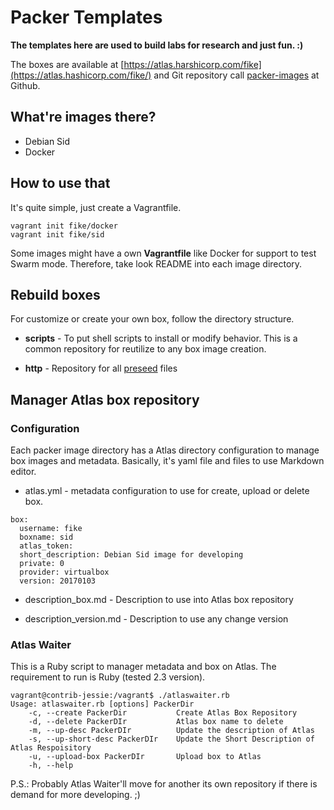 # Packer Templates

**The templates here are used to build labs for research and just fun. :)**

The boxes are available at [https://atlas.harshicorp.com/fike](https://atlas.hashicorp.com/fike/) and Git repository call [packer-images](https://github.com/fike/packer-images) at Github.

## What're images there?

* Debian Sid
* Docker

## How to use that

It's quite simple, just create a Vagrantfile.  

	vagrant init fike/docker
	vagrant init fike/sid

Some images might have a own **Vagrantfile** like Docker for support to test Swarm mode. Therefore, take look README into each image directory.

## Rebuild boxes

For customize or create your own box, follow the directory structure.

* **scripts** - To put shell scripts to install or modify behavior. This is a common repository for reutilize to any box image creation.

* **http** - Repository for all [preseed](https://wiki.debian.org/DebianInstaller/Preseed) files

## Manager Atlas box repository

### Configuration

Each packer image directory has a Atlas directory configuration to manage box images and metadata. Basically, it's yaml file and files to use Markdown editor.

* atlas.yml - metadata configuration to use for create, upload or delete box.

```
box:
  username: fike
  boxname: sid
  atlas_token:
  short_description: Debian Sid image for developing
  private: 0
  provider: virtualbox
  version: 20170103
```
* description_box.md - Description to use into Atlas box repository

* description_version.md - Description to use any change version

### Atlas Waiter

This is a Ruby script to manager metadata and box on Atlas. The requirement to run is Ruby (tested 2.3 version).

```
vagrant@contrib-jessie:/vagrant$ ./atlaswaiter.rb
Usage: atlaswaiter.rb [options] PackerDir
    -c, --create PackerDir           Create Atlas Box Repository
    -d, --delete PackerDIr           Atlas box name to delete
    -m, --up-desc PackerDIr          Update the description of Atlas
    -s, --up-short-desc PackerDIr    Update the Short Description of Atlas Respoisitory
    -u, --upload-box PackerDIr       Upload box to Atlas
    -h, --help
```

P.S.: Probably Atlas Waiter'll move for another its own repository if there is demand for more developing. ;)
